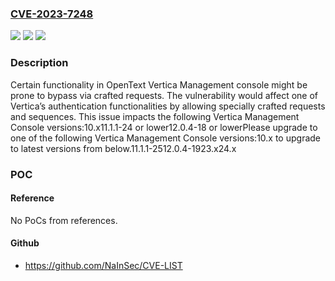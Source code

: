 ### [CVE-2023-7248](https://cve.mitre.org/cgi-bin/cvename.cgi?name=CVE-2023-7248)
![](https://img.shields.io/static/v1?label=Product&message=Vertica%20Management%20Console&color=blue)
![](https://img.shields.io/static/v1?label=Version&message=%3D%2010.x%20&color=brighgreen)
![](https://img.shields.io/static/v1?label=Vulnerability&message=CWE-20%20Improper%20Input%20Validation&color=brighgreen)

### Description

Certain functionality in OpenText Vertica Management console might be prone to bypass via crafted requests. The vulnerability would affect one of Vertica’s authentication functionalities by allowing specially crafted requests and sequences. This issue impacts the following Vertica Management Console versions:10.x11.1.1-24 or lower12.0.4-18 or lowerPlease upgrade to one of the following Vertica Management Console versions:10.x to upgrade to latest versions from below.11.1.1-2512.0.4-1923.x24.x

### POC

#### Reference
No PoCs from references.

#### Github
- https://github.com/NaInSec/CVE-LIST

